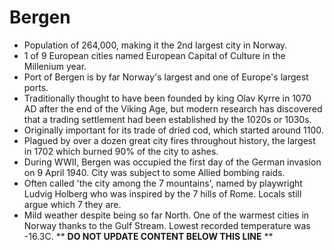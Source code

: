 Bergen
======

* Population of 264,000, making it the 2nd largest city in Norway.
* 1 of 9 European cities named European Capital of Culture in the Millenium year.
* Port of Bergen is by far Norway's largest and one of Europe's largest ports.
* Traditionally thought to have been founded by king Olav Kyrre in 1070 AD after the end of the Viking Age, but modern research has discovered that a trading settlement had been established by the 1020s or 1030s.
* Originally important for its trade of dried cod, which started around 1100.
* Plagued by over a dozen great city fires throughout history, the largest in 1702 which burned 90% of the city to ashes.
* During WWII, Bergen was occupied the first day of the German invasion on 9 April 1940. City was subject to some Allied bombing raids.
* Often called 'the city among the 7 mountains', named by playwright Ludvig Holberg who was inspired by the 7 hills of Rome. Locals still argue which 7 they are.
* Mild weather despite being so far North. One of the warmest cities in Norway thanks to the Gulf Stream. Lowest recorded temperature was -16.3C.
** **DO NOT UPDATE CONTENT BELOW THIS LINE** **

